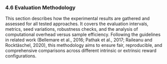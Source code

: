 ### 4.6 Evaluation Methodology

This section describes how the experimental results are gathered and assessed for all tested approaches. It covers the evaluation intervals, metrics, seed variations, robustness checks, and the analysis of computational overhead versus sample efficiency. Following the guidelines in related work (Bellemare et al., 2016; Pathak et al., 2017; Raileanu and Rocktäschel, 2020), this methodology aims to ensure fair, reproducible, and comprehensive comparisons across different intrinsic or extrinsic reward configurations.
